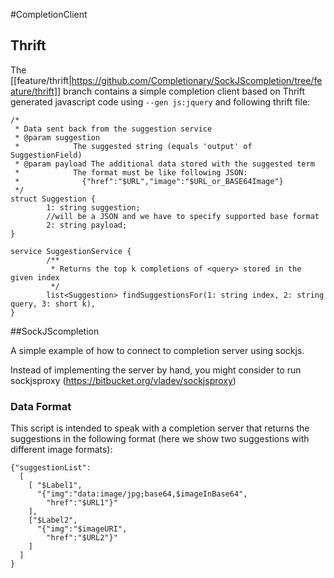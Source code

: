 #CompletionClient

## Thrift
The [[feature/thrift|https://github.com/Completionary/SockJScompletion/tree/feature/thrift]] branch contains a simple completion client based on Thrift generated javascript code using `--gen js:jquery` and following thrift file:

```
/*
 * Data sent back from the suggestion service
 * @param suggestion
 *            The suggested string (equals 'output' of SuggestionField)
 * @param payload The additional data stored with the suggested term
 *            The format must be like following JSON:
 *              {"href":"$URL","image":"$URL_or_BASE64Image"}
 */
struct Suggestion {
        1: string suggestion;
        //will be a JSON and we have to specify supported base format
        2: string payload;
}

service SuggestionService {
        /**
         * Returns the top k completions of <query> stored in the given index
         */
        list<Suggestion> findSuggestionsFor(1: string index, 2: string query, 3: short k),
}

```


##SockJScompletion


A simple example of how to connect to completion server using sockjs. 

Instead of implementing the server by hand, you might consider to run sockjsproxy (https://bitbucket.org/vladev/sockjsproxy) 
### Data Format
This script is intended to speak with a completion server that returns the suggestions in the following format (here we show two suggestions with different image formats):

```
{"suggestionList":
  [
    [ "$Label1",
      "{"img":"data:image/jpg;base64,$imageInBase64", 
        "href":"$URL1"}"
    ],
    ["$Label2",
      "{"img":"$imageURI",
        "href":"$URL2"}"
    ]
  ]
}
```

